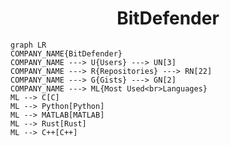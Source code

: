 <h1 align="center">BitDefender</h1>

```mermaid
graph LR
COMPANY_NAME{BitDefender}
COMPANY_NAME ---> U{Users} ---> UN[3]
COMPANY_NAME ---> R{Repositories} ---> RN[22]
COMPANY_NAME ---> G{Gists} ---> GN[2]
COMPANY_NAME ---> ML{Most Used<br>Languages}
ML --> C[C]
ML --> Python[Python]
ML --> MATLAB[MATLAB]
ML --> Rust[Rust]
ML --> C++[C++]
```
